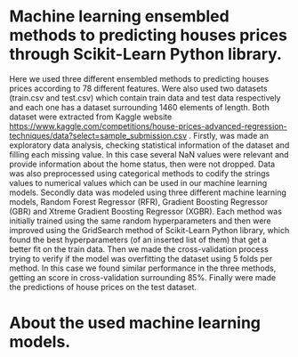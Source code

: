 # Machine learning ensembled methods to predicting houses prices through Scikit-Learn Python library.
Here we used three different ensembled methods to predicting houses prices according to 78 different features. Were also used two datasets (train.csv and test.csv) which contain train data and test data respectively and each one has a dataset surrounding 1460 elements of length. Both dataset were extracted from Kaggle website https://www.kaggle.com/competitions/house-prices-advanced-regression-techniques/data?select=sample_submission.csv .
Firstly, was made an exploratory data analysis, checking statistical information of the dataset and filling each missing value. In this case several NaN values were relevant and provide information about the home status, then were not dropped. Data was also preprocessed using categorical methods to codify the strings values to numerical values which can be used in our machine learning models.
Secondly data was modeled using three different machine learning models, Random Forest Regressor (RFR), Gradient Boosting Regressor (GBR) and Xtreme Gradient Boosting Regressor (XGBR). Each method was initially trained using the same random hyperparameters and then were improved using the GridSearch method of Scikit-Learn Python library, which found the best hyperparameters (of an inserted list of them) that get a better fit on the train data. Then we made the cross-validation process trying to verify if the model was overfitting the dataset using 5 folds per method. In this case we found similar performance in the three methods, getting an score in cross-validation surrounding 85%.
Finally were made the predictions of house prices on the test dataset.

# About the used machine learning models.
